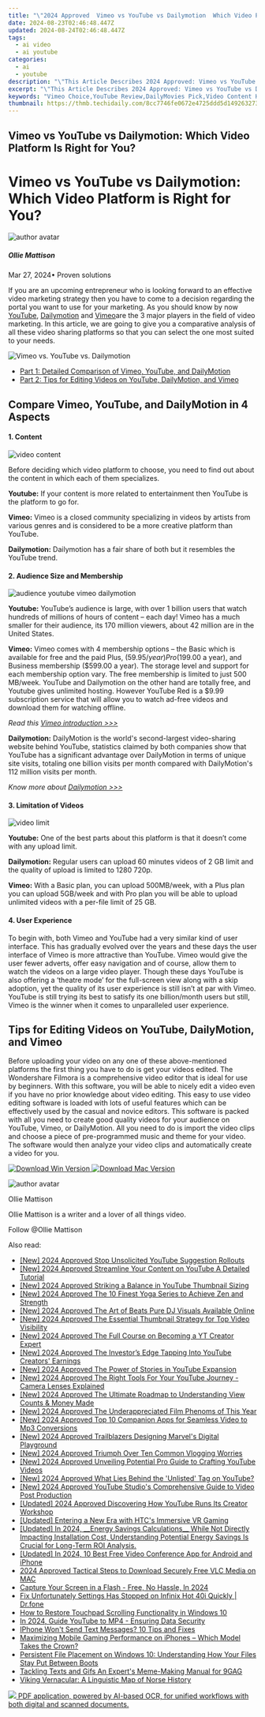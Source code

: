 ```yaml
---
title: "\"2024 Approved  Vimeo vs YouTube vs Dailymotion  Which Video Platform Is Right for You?\""
date: 2024-08-23T02:46:48.447Z
updated: 2024-08-24T02:46:48.447Z
tags:
  - ai video
  - ai youtube
categories:
  - ai
  - youtube
description: "\"This Article Describes 2024 Approved: Vimeo vs YouTube vs Dailymotion: Which Video Platform Is Right for You?\""
excerpt: "\"This Article Describes 2024 Approved: Vimeo vs YouTube vs Dailymotion: Which Video Platform Is Right for You?\""
keywords: "Vimeo Choice,YouTube Review,DailyMovies Pick,Video Content Hub,Streaming Service Compare,Platform Usability,Video Provision Insight"
thumbnail: https://thmb.techidaily.com/8cc7746fe0672e4725ddd5d1492632738fafd136f8e04394f483f1432a572415.png
---
```


## Vimeo vs YouTube vs Dailymotion: Which Video Platform Is Right for You?

# Vimeo vs YouTube vs Dailymotion: Which Video Platform is Right for You?

![author avatar](https://images.wondershare.com/filmora/article-images/ollie-mattison.jpg)

##### Ollie Mattison

 Mar 27, 2024• Proven solutions

If you are an upcoming entrepreneur who is looking forward to an effective video marketing strategy then you have to come to a decision regarding the portal you want to use for your marketing. As you should know by now [YouTube](https://www.youtube.com/), [Dailymotion](http://www.dailymotion.com/) and [Vimeo](https://www.vimeo.com/)are the 3 major players in the field of video marketing. In this article, we are going to give you a comparative analysis of all these video sharing platforms so that you can select the one most suited to your needs.

![Vimeo vs. YouTube vs. Dailymotion](https://images.wondershare.com/filmora/article-images/vimeo-youtube-dailymotion.png)

* [Part 1: Detailed Comparison of Vimeo, YouTube, and DailyMotion](#part1)
* [Part 2: Tips for Editing Videos on YouTube, DailyMotion, and Vimeo](#part2)

## Compare Vimeo, YouTube, and DailyMotion in 4 Aspects

#### 1\.  Content

![video content](https://images.wondershare.com/filmora/article-images/video-content.jpg)

Before deciding which video platform to choose, you need to find out about the content in which each of them specializes.

**Youtube:** If your content is more related to entertainment then YouTube is the platform to go for.

 **Vimeo:** Vimeo is a closed community specializing in videos by artists from various genres and is considered to be a more creative platform than YouTube.

**Dailymotion:** Dailymotion has a fair share of both but it resembles the YouTube trend.

#### 2\.  Audience Size and Membership

![audience youtube vimeo dailymotion](https://images.wondershare.com/filmora/article-images/audience-youtube-vimeo-dailymotion.jpg)

**Youtube:** YouTube’s audience is large, with over 1 billion users that watch hundreds of millions of hours of content – each day! Vimeo has a much smaller for their audience, its 170 million viewers, about 42 million are in the United States.

**Vimeo:** Vimeo comes with 4 membership options – the Basic which is available for free and the paid Plus, ($59.95/ year) Pro ($199.00 a year), and Business membership ($599.00 a year). The storage level and support for each membership option vary. The free membership is limited to just 500 MB/week. YouTube and Dailymotion on the other hand are totally free, and Youtube gives unlimited hosting. However YouTube Red is a $9.99 subscription service that will allow you to watch ad-free videos and download them for watching offline.

 _Read this [Vimeo introduction >>>](https://tools.techidaily.com/wondershare/filmora/download/)_

**Dailymotion:** DailyMotion is the world's second-largest video-sharing website behind YouTube, statistics claimed by both companies show that YouTube has a significant advantage over DailyMotion in terms of unique site visits, totaling one billion visits per month compared with DailyMotion's 112 million visits per month.

_Know more about [Dailymotion >>>](https://tools.techidaily.com/wondershare/filmora/download/)_

#### 3\.  Limitation of Videos

![video limit](https://images.wondershare.com/filmora/article-images/videolimit-youtube-vimeo-dailymotion.jpg)

**Youtube:** One of the best parts about this platform is that it doesn’t come with any upload limit.

**Dailymotion:** Regular users can upload 60 minutes videos of 2 GB limit and the quality of upload is limited to 1280 720p.

**Vimeo:** With a Basic plan, you can upload 500MB/week, with a Plus plan you can upload 5GB/week and with Pro plan you will be able to upload unlimited videos with a per-file limit of 25 GB.

#### 4\.  User Experience

To begin with, both Vimeo and YouTube had a very similar kind of user interface. This has gradually evolved over the years and these days the user interface of Vimeo is more attractive than YouTube. Vimeo would give the user fewer adverts, offer easy navigation and of course, allow them to watch the videos on a large video player. Though these days YouTube is also offering a ‘theatre mode’ for the full-screen view along with a skip adoption, yet the quality of its user experience is still isn’t at par with Vimeo. YouTube is still trying its best to satisfy its one billion/month users but still, Vimeo is the winner when it comes to unparalleled user experience.

## Tips for Editing Videos on YouTube, DailyMotion, and Vimeo

Before uploading your video on any one of these above-mentioned platforms the first thing you have to do is get your videos edited. The Wondershare Filmora is a comprehensive video editor that is ideal for use by beginners. With this software, you will be able to nicely edit a video even if you have no prior knowledge about video editing. This easy to use video editing software is loaded with lots of useful features which can be effectively used by the casual and novice editors. This software is packed with all you need to create good quality videos for your audience on YouTube, Vimeo, or DailyMotion. All you need to do is import the video clips and choose a piece of pre-programmed music and theme for your video. The software would then analyze your video clips and automatically create a video for you.

[![Download Win Version](https://images.wondershare.com/filmora/guide/download-btn-win.jpg) ](https://tools.techidaily.com/wondershare/filmora/download/) [![Download Mac Version](https://images.wondershare.com/filmora/guide/download-btn-mac.jpg) ](https://tools.techidaily.com/wondershare/filmora/download/)

![author avatar](https://images.wondershare.com/filmora/article-images/ollie-mattison.jpg)

Ollie Mattison

Ollie Mattison is a writer and a lover of all things video.

Follow @Ollie Mattison


<ins class="adsbygoogle"
     style="display:block"
     data-ad-format="autorelaxed"
     data-ad-client="ca-pub-7571918770474297"
     data-ad-slot="1223367746"></ins>



<ins class="adsbygoogle"
     style="display:block"
     data-ad-client="ca-pub-7571918770474297"
     data-ad-slot="8358498916"
     data-ad-format="auto"
     data-full-width-responsive="true"></ins>

<span class="atpl-alsoreadstyle">Also read:</span>
<div><ul>
<li><a href="https://youtube-web.techidaily.com/024-approved-stop-unsolicited-youtube-suggestion-rollouts/"><u>[New] 2024 Approved  Stop Unsolicited YouTube Suggestion Rollouts</u></a></li>
<li><a href="https://youtube-web.techidaily.com/024-approved-streamline-your-content-on-youtube-a-detailed-tutorial/"><u>[New] 2024 Approved  Streamline Your Content on YouTube  A Detailed Tutorial</u></a></li>
<li><a href="https://youtube-web.techidaily.com/024-approved-striking-a-balance-in-youtube-thumbnail-sizing/"><u>[New] 2024 Approved  Striking a Balance in YouTube Thumbnail Sizing</u></a></li>
<li><a href="https://youtube-web.techidaily.com/024-approved-the-10-finest-yoga-series-to-achieve-zen-and-strength/"><u>[New] 2024 Approved  The 10 Finest Yoga Series to Achieve Zen and Strength</u></a></li>
<li><a href="https://youtube-web.techidaily.com/024-approved-the-art-of-beats-pure-dj-visuals-available-online/"><u>[New] 2024 Approved  The Art of Beats  Pure DJ Visuals Available Online</u></a></li>
<li><a href="https://youtube-web.techidaily.com/024-approved-the-essential-thumbnail-strategy-for-top-video-visibility/"><u>[New] 2024 Approved  The Essential Thumbnail Strategy for Top Video Visibility</u></a></li>
<li><a href="https://youtube-web.techidaily.com/024-approved-the-full-course-on-becoming-a-yt-creator-expert/"><u>[New] 2024 Approved  The Full Course on Becoming a YT Creator Expert</u></a></li>
<li><a href="https://youtube-web.techidaily.com/024-approved-the-investors-edge-tapping-into-youtube-creators-earnings/"><u>[New] 2024 Approved  The Investor’s Edge  Tapping Into YouTube Creators' Earnings</u></a></li>
<li><a href="https://youtube-web.techidaily.com/024-approved-the-power-of-stories-in-youtube-expansion/"><u>[New] 2024 Approved  The Power of Stories in YouTube Expansion</u></a></li>
<li><a href="https://youtube-web.techidaily.com/024-approved-the-right-tools-for-your-youtube-journey-camera-lenses-explained/"><u>[New] 2024 Approved  The Right Tools For Your YouTube Journey - Camera Lenses Explained</u></a></li>
<li><a href="https://youtube-web.techidaily.com/024-approved-the-ultimate-roadmap-to-understanding-view-counts-and-money-made/"><u>[New] 2024 Approved  The Ultimate Roadmap to Understanding View Counts & Money Made</u></a></li>
<li><a href="https://youtube-web.techidaily.com/024-approved-the-underappreciated-film-phenoms-of-this-year/"><u>[New] 2024 Approved  The Underappreciated Film Phenoms of This Year</u></a></li>
<li><a href="https://youtube-web.techidaily.com/024-approved-top-10-companion-apps-for-seamless-video-to-mp3-conversions/"><u>[New] 2024 Approved  Top 10 Companion Apps for Seamless Video to Mp3 Conversions</u></a></li>
<li><a href="https://youtube-web.techidaily.com/024-approved-trailblazers-designing-marvels-digital-playground/"><u>[New] 2024 Approved  Trailblazers Designing Marvel's Digital Playground</u></a></li>
<li><a href="https://youtube-web.techidaily.com/024-approved-triumph-over-ten-common-vlogging-worries/"><u>[New] 2024 Approved  Triumph Over Ten Common Vlogging Worries</u></a></li>
<li><a href="https://youtube-web.techidaily.com/024-approved-unveiling-potential-pro-guide-to-crafting-youtube-videos/"><u>[New] 2024 Approved  Unveiling Potential  Pro Guide to Crafting YouTube Videos</u></a></li>
<li><a href="https://youtube-web.techidaily.com/024-approved-what-lies-behind-the-unlisted-tag-on-youtube/"><u>[New] 2024 Approved  What Lies Behind the 'Unlisted' Tag on YouTube?</u></a></li>
<li><a href="https://youtube-web.techidaily.com/024-approved-youtube-studios-comprehensive-guide-to-video-post-production/"><u>[New] 2024 Approved  YouTube Studio's Comprehensive Guide to Video Post Production</u></a></li>
<li><a href="https://facebook-record-videos.techidaily.com/updated-2024-approved-discovering-how-youtube-runs-its-creator-workshop/"><u>[Updated] 2024 Approved  Discovering How YouTube Runs Its Creator Workshop</u></a></li>
<li><a href="https://vp-tips.techidaily.com/updated-entering-a-new-era-with-htcs-immersive-vr-gaming/"><u>[Updated] Entering a New Era with HTC's Immersive VR Gaming</u></a></li>
<li><a href="https://youtube-web.techidaily.com/14912385-updated-in-2024-energy-savings-calculations-while-not-directly-impacting-installation-cost-understanding-potential-energy-savings-is-crucial-for-long-term-r/"><u>[Updated] In 2024, __Energy Savings Calculations__  While Not Directly Impacting Installation Cost, Understanding Potential Energy Savings Is Crucial for Long-Term ROI Analysis.</u></a></li>
<li><a href="https://screen-activity-recording.techidaily.com/updated-in-2024-10-best-free-video-conference-app-for-android-and-iphone/"><u>[Updated] In 2024, 10 Best Free Video Conference App for Android and iPhone</u></a></li>
<li><a href="https://some-tips.techidaily.com/2024-approved-tactical-steps-to-download-securely-free-vlc-media-on-mac/"><u>2024 Approved  Tactical Steps to Download Securely Free VLC Media on MAC</u></a></li>
<li><a href="https://remote-screen-capture.techidaily.com/capture-your-screen-in-a-flash-free-no-hassle-in-2024/"><u>Capture Your Screen in a Flash - Free, No Hassle, In 2024</u></a></li>
<li><a href="https://howto.techidaily.com/fix-unfortunately-settings-has-stopped-on-infinix-hot-40i-quickly-drfone-by-drfone-fix-android-problems-fix-android-problems/"><u>Fix Unfortunately Settings Has Stopped on Infinix Hot 40i Quickly | Dr.fone</u></a></li>
<li><a href="https://win-howtos.techidaily.com/how-to-restore-touchpad-scrolling-functionality-in-windows-10/"><u>How to Restore Touchpad Scrolling Functionality in Windows 10</u></a></li>
<li><a href="https://youtube-stream.techidaily.com/in-2024-guide-youtube-to-mp4-ensuring-data-security/"><u>In 2024, Guide  YouTube to MP4 - Ensuring Data Security</u></a></li>
<li><a href="https://fox-that.techidaily.com/iphone-wont-send-text-messages-10-tips-and-fixes/"><u>IPhone Won't Send Text Messages? 10 Tips and Fixes</u></a></li>
<li><a href="https://buynow-marvelous.techidaily.com/maximizing-mobile-gaming-performance-on-iphones-which-model-takes-the-crown/"><u>Maximizing Mobile Gaming Performance on iPhones – Which Model Takes the Crown?</u></a></li>
<li><a href="https://win-howtos.techidaily.com/persistent-file-placement-on-windows-10-understanding-how-your-files-stay-put-between-boots/"><u>Persistent File Placement on Windows 10: Understanding How Your Files Stay Put Between Boots</u></a></li>
<li><a href="https://extra-tips.techidaily.com/tackling-texts-and-gifs-an-experts-meme-making-manual-for-9gag/"><u>Tackling Texts and Gifs  An Expert's Meme-Making Manual for 9GAG</u></a></li>
<li><a href="https://mondly-stories.techidaily.com/viking-vernacular-a-linguistic-map-of-norse-history/"><u>Viking Vernacular: A Linguistic Map of Norse History</u></a></li>
</ul></div>

<!-- affiliate ads begin -->
<a href="https://checkout.abbyy.com/order/checkout.php?PRODS=39254549&QTY=1&AFFILIATE=108875&CART=1"> <img src="https://secure.avangate.com/images/merchant/0e5fb5c76fca16adbee503c9aff393cd/products/8_FR-Badges-NEW-FR-Standard-16-WIN-200.png" border="0"> PDF application, powered by AI-based OCR, for unified workflows with both digital and scanned documents. </a>
<!-- affiliate ads end -->